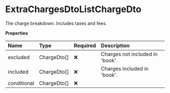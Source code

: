 # ExtraChargesDtoListChargeDto

The charge breakdown. Includes taxes and fees.

**Properties**

| Name        | Type        | Required | Description                     |
| :---------- | :---------- | :------- | :------------------------------ |
| excluded    | ChargeDto[] | ❌       | Charges not included in 'book'. |
| included    | ChargeDto[] | ❌       | Charges included in 'book'.     |
| conditional | ChargeDto[] | ❌       |                                 |
